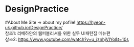 # DesignPractice    
#About Me Site  => about my pofile!
https://hyeon-uk.github.io/DesignPractice/  
참조1: 리베하얀의 웹퍼블리셔를 위한 실무 UI패턴집 메뉴편   
참조2: https://www.youtube.com/watch?v=u_jznhjVIYo&t=10s   
